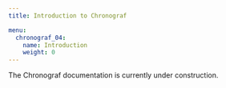 ```yaml
---
title: Introduction to Chronograf

menu:
  chronograf_04:
    name: Introduction
    weight: 0
---
```


The Chronograf documentation is currently under construction.
